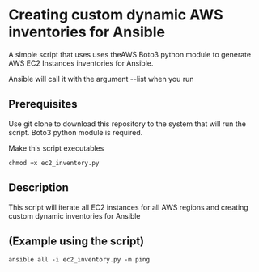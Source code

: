 # Creating custom dynamic AWS inventories for Ansible

A simple script that uses uses theAWS Boto3 python module to generate AWS EC2 Instances inventories for Ansible.

Ansible will call it with the argument --list when you run

## Prerequisites
Use git clone to download this repository to the system that will run the script. Boto3 python module is required.

Make this script executables
```
chmod +x ec2_inventory.py

```
## Description
This script will iterate all EC2 instances for all AWS regions and creating custom dynamic inventories for Ansible

## (Example using the script)
```
ansible all -i ec2_inventory.py -m ping

```


